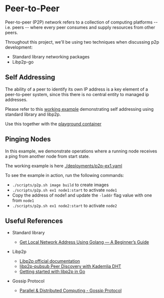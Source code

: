 # Peer-to-Peer

Peer-to-peer (P2P) network refers to a collection of computing platforms -- i.e. peers -- where every peer consumes and supply resources from other peers.

Throughout this project, we'll be using two techniques when discussing p2p development:

* Standard library networking packages
* Libp2p-go

## Self Addressing

The ability of a peer to identify its own IP address is a key element of a peer-to-peer system, since this there is no central entity to managed ip addresses.

Please refer to this [working example](../cmd/ping/selfaddr) demonstrating self addressing using standard library and libp2p.

Use this together with the [playground container](../deployments/playground.yaml) 

## Pinging Nodes

In this example, we demonstrate operations where a running node receives a ping from another node from start state.

The working example is here [./deployments/p2p-ex1.yaml](../deployments/p2p-ex1.yaml)

To see the example in action, run the following commands:

* `./scripts/p2p.sh image build` to create images
* `./scripts/p2p.sh ex1 node1:start` to activate `node1`
* Copy the address of node1 and update the `-laddr` flag value with one from `node1`
* `./scripts/p2p.sh ex1 node2:start` to activate `node2`

## Useful References

* Standard library
    * [Get Local Network Address Using Golang — A Beginner’s Guide](https://systemweakness.com/get-local-network-address-using-golang-a-beginners-guide-7e4074287a03)

* Libp2p 
    * [Libp2p official documentation](https://docs.libp2p.io/guides/getting-started/go)
    * [libp2p-pubsub Peer Discovery with Kademlia DHT](https://medium.com/rahasak/libp2p-pubsub-peer-discovery-with-kademlia-dht-c8b131550ac7)
    * [Getting started with libp2p in Go](https://dev.to/feliperosa/getting-started-with-libp2p-in-go-4hoa)

* Gossip Protocol
    * [Parallel & Distributed Computing - Gossip Protocol](https://www.youtube.com/watch?v=qJpPjzg44R8)